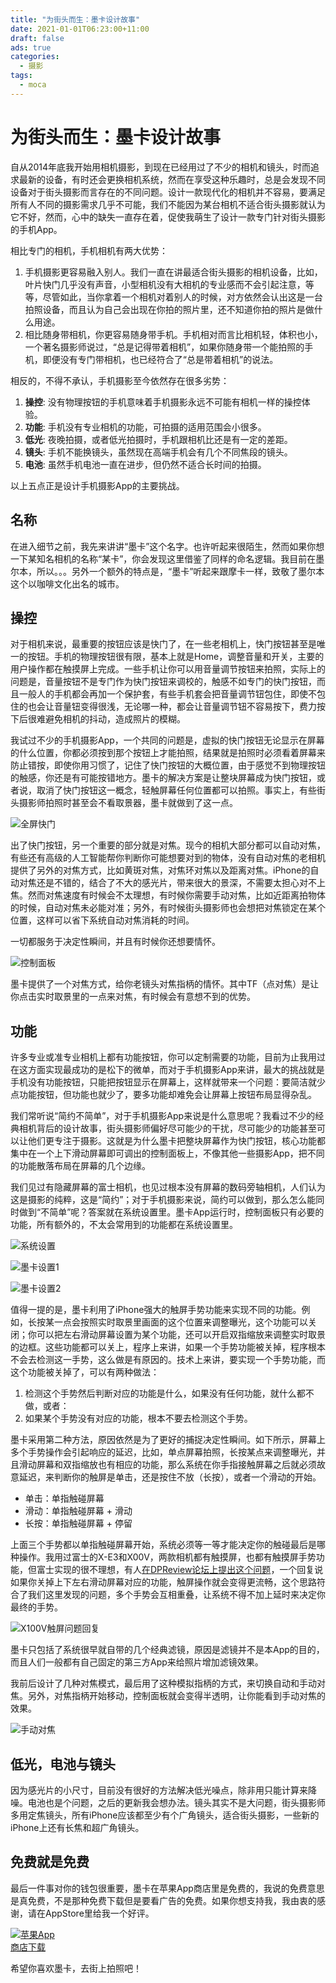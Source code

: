 ```yaml
---
title: "为街头而生：墨卡设计故事"
date: 2021-01-01T06:23:00+11:00
draft: false
ads: true
categories:
  - 摄影
tags:
  - moca
---
```


# 为街头而生：墨卡设计故事

自从2014年底我开始用相机摄影，到现在已经用过了不少的相机和镜头，时而追求最新的设备，有时还会更换相机系统，然而在享受这种乐趣时，总是会发现不同设备对于街头摄影而言存在的不同问题。设计一款现代化的相机并不容易，要满足所有人不同的摄影需求几乎不可能，我们不能因为某台相机不适合街头摄影就认为它不好，然而，心中的缺失一直存在着，促使我萌生了设计一款专门针对街头摄影的手机App。

相比专门的相机，手机相机有两大优势：

1. 手机摄影更容易融入别人。我们一直在讲最适合街头摄影的相机设备，比如，叶片快门几乎没有声音，小型相机没有大相机的专业感而不会引起注意，等等，尽管如此，当你拿着一个相机对着别人的时候，对方依然会认出这是一台拍照设备，而且认为自己会出现在你拍的照片里，还不知道你拍的照片是做什么用途。
2. 相比随身带相机，你更容易随身带手机。手机相对而言比相机轻，体积也小，一个著名摄影师说过，“总是记得带着相机”，如果你随身带一个能拍照的手机，即便没有专门带相机，也已经符合了“总是带着相机”的说法。

相反的，不得不承认，手机摄影至今依然存在很多劣势：

1. **操控**: 没有物理按钮的手机意味着手机摄影永远不可能有相机一样的操控体验。
2. **功能**: 手机没有专业相机的功能，可拍摄的适用范围会小很多。
3. **低光**: 夜晚拍摄，或者低光拍摄时，手机跟相机比还是有一定的差距。
4. **镜头**: 手机不能换镜头，虽然现在高端手机会有几个不同焦段的镜头。
5. **电池**: 虽然手机电池一直在进步，但仍然不适合长时间的拍摄。

以上五点正是设计手机摄影App的主要挑战。

## 名称

在进入细节之前，我先来讲讲“墨卡”这个名字。也许听起来很陌生，然而如果你想一下某知名相机的名称“某卡”，你会发现这里借鉴了同样的命名逻辑。我目前在墨尔本，所以。。。另外一个额外的特点是，“墨卡”听起来跟摩卡一样，致敬了墨尔本这个以咖啡文化出名的城市。

## 操控

对于相机来说，最重要的按钮应该是快门了，在一些老相机上，快门按钮甚至是唯一的按钮。手机的物理按钮很有限，基本上就是Home，调整音量和开关，主要的用户操作都在触摸屏上完成。一些手机让你可以用音量调节按钮来拍照，实际上的问题是，音量按钮不是专门作为快门按钮来调校的，触感不如专门的快门按钮，而且一般人的手机都会再加一个保护套，有些手机套会把音量调节钮包住，即使不包住的也会让音量钮变得很浅，无论哪一种，都会让音量调节钮不容易按下，费力按下后很难避免相机的抖动，造成照片的模糊。

我试过不少的手机摄影App，一个共同的问题是，虚拟的快门按钮无论显示在屏幕的什么位置，你都必须按到那个按钮上才能拍照，结果就是拍照时必须看着屏幕来防止错按，即使你用习惯了，记住了快门按钮的大概位置，由于感觉不到物理按钮的触感，你还是有可能按错地方。墨卡的解决方案是让整块屏幕成为快门按钮，或者说，取消了快门按钮这一概念，轻触屏幕任何位置都可以拍照。事实上，有些街头摄影师拍照时甚至会不看取景器，墨卡就做到了这一点。

![全屏快门][fullscreen-shutter]

出了快门按钮，另一个重要的部分就是对焦。现今的相机大部分都可以自动对焦，有些还有高级的人工智能帮你判断你可能想要对到的物体，没有自动对焦的老相机提供了另外的对焦方式，比如黄斑对焦，对焦环对焦以及距离对焦。iPhone的自动对焦还是不错的，结合了不大的感光片，带来很大的景深，不需要太担心对不上焦。然而对焦速度有时候会不太理想，有时候你需要手动对焦，比如近距离拍物体的时候，自动对焦未必能对准；另外，有时候街头摄影师也会想把对焦锁定在某个位置，这样可以省下系统自动对焦消耗的时间。

一切都服务于决定性瞬间，并且有时候你还想要情怀。

![控制面板][control-panel]

墨卡提供了一个对焦方式，给你老镜头对焦指柄的情怀。其中TF（点对焦）是让你点击实时取景里的一点来对焦，有时候会有意想不到的优势。

## 功能

许多专业或准专业相机上都有功能按钮，你可以定制需要的功能，目前为止我用过在这方面实现最成功的是松下的微单，而对于手机摄影App来讲，最大的挑战就是手机没有功能按钮，只能把按钮显示在屏幕上，这样就带来一个问题：要简洁就少点功能按钮，但功能也就少了，要多功能却难免会让屏幕上按钮布局显得杂乱。

我们常听说“简约不简单”，对于手机摄影App来说是什么意思呢？我看过不少的经典相机背后的设计故事，街头摄影师偏好尽可能少的干扰，尽可能少的功能甚至可以让他们更专注于摄影。这就是为什么墨卡把整块屏幕作为快门按钮，核心功能都集中在一个上下滑动屏幕即可调出的控制面板上，不像其他一些摄影App，把不同的功能散落布局在屏幕的几个边缘。

我们见过有隐藏屏幕的富士相机，也见过根本没有屏幕的数码旁轴相机，人们认为这是摄影的纯粹，这是“简约”；对于手机摄影来说，简约可以做到，那么怎么能同时做到“不简单”呢？答案就在系统设置里。墨卡App运行时，控制面板只有必要的功能，所有额外的，不太会常用到的功能都在系统设置里。

![系统设置][settings-0]

![墨卡设置1][settings-1]

![墨卡设置2][settings-2]

值得一提的是，墨卡利用了iPhone强大的触屏手势功能来实现不同的功能。例如，长按某一点会按照实时取景里画面的这个位置来调整曝光，这个功能可以关闭；你可以把左右滑动屏幕设置为某个功能，还可以开启双指缩放来调整实时取景的边框。这些功能都可以关上，程序上来讲，如果一个手势功能被关掉，程序根本不会去检测这一手势，这么做是有原因的。技术上来讲，要实现一个手势功能，而这个功能被关掉了，可以有两种做法：

1. 检测这个手势然后判断对应的功能是什么，如果没有任何功能，就什么都不做，或者：
2. 如果某个手势没有对应的功能，根本不要去检测这个手势。

墨卡采用第二种方法，原因依然是为了更好的捕捉决定性瞬间。如下所示，屏幕上多个手势操作会引起响应的延迟，比如，单点屏幕拍照，长按某点来调整曝光，并且滑动屏幕和双指缩放也有相应的功能，那么系统在你手指接触屏幕之后就必须故意延迟，来判断你的触屏是单击，还是按住不放（长按），或者一个滑动的开始。

- 单击：单指触碰屏幕
- 滑动：单指触碰屏幕 + 滑动
- 长按：单指触碰屏幕 + 停留

上面三个手势都以单指触碰屏幕开始，系统必须等一等才能决定你的触碰最后是哪种操作。我用过富士的X-E3和X00V，两款相机都有触摸屏，也都有触摸屏手势功能，但富士实现的很不理想，有人[在DPReview论坛上提出这个问题](https://www.dpreview.com/forums/post/64591131)，一个回复说如果你关掉上下左右滑动屏幕对应的功能，触屏操作就会变得更流畅，这个思路符合了我们这里发现的问题，多个手势会互相重叠，让系统不得不加上延时来决定你最终的手势。

![X100V触屏问题回复][touchscreen-reply]

墨卡只包括了系统很早就自带的几个经典滤镜，原因是滤镜并不是本App的目的，而且人们一般都有自己固定的第三方App来给照片增加滤镜效果。

我前后设计了几种对焦模式，最后用了这种模拟指柄的方式，来切换自动和手动对焦。另外，对焦指柄开始移动，控制面板就会变得半透明，让你能看到手动对焦的效果。

![手动对焦][control-mf]

## 低光，电池与镜头

因为感光片的小尺寸，目前没有很好的方法解决低光噪点，除非用只能计算来降噪。电池也是个问题，之后的更新我会想办法。镜头其实不是大问题，街头摄影师多用定焦镜头，所有iPhone应该都至少有个广角镜头，适合街头摄影，一些新的iPhone上还有长焦和超广角镜头。

## 免费就是免费

最后一件事对你的钱包很重要，墨卡在苹果App商店里是免费的，我说的免费意思是真免费，不是那种免费下载但是要看广告的免费。如果你想支持我，我由衷的感谢，请在AppStore里给我一个好评。

[<img src="/images/download_on_appstore.svg" style="max-width:15%;min-width:40px;" alt="苹果App商店下载" />](https://apps.apple.com/app/moca/id1546559171)

希望你喜欢墨卡，去街上拍照吧！

[fullscreen-shutter]: /images/2021/moca/ss-55-cn-1.jpg "全屏快门"
[control-panel]: /images/2021/moca/ss-55-cn-2.jpg "控制面板"
[control-mf]: /images/2021/moca/ss-55-cn-3.jpg "手动对焦时的控制面板"
[touchscreen-reply]: /images/2021/moca/reply.png "X100V触摸屏问题回复"
[settings-0]: /images/2021/moca/settings-cn-0.png "系统设置"
[settings-1]: /images/2021/moca/settings-cn-1.png "系统设置1"
[settings-2]: /images/2021/moca/settings-cn-2.png "系统设置2"